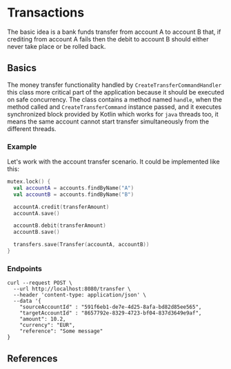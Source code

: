# Transactions

The basic idea is a bank funds transfer from account A to account B that, if crediting from account A fails then the debit to account B should either never take place or be rolled back.

## Basics

The money transfer functionality handled by `CreateTransferCommandHandler` this class more critical part of the application because it should be executed on safe concurrency. The class contains a method named `handle`, when the method called and `CreateTransferCommand` instance passed, and it executes synchronized block provided by Kotlin which works for `java` threads too, it means the same account cannot start transfer simultaneously from the different threads.

### Example

Let's work with the account transfer scenario. It could be implemented like this:

```kotlin
mutex.lock() {
  val accountA = accounts.findByName("A")
  val accountB = accounts.findByName("B")

  accountA.credit(transferAmount)
  accountA.save()

  accountB.debit(transferAmount)
  accountB.save()

  transfers.save(Transfer(accountA, accountB))
}
```
### Endpoints
```shell script
curl --request POST \
  --url http://localhost:8080/transfer \
  --header 'content-type: application/json' \
  --data '{
	"sourceAccountId" : "591f6eb1-de7e-4d25-8afa-bd82d85ee565",
	"targetAccountId" : "8657792e-8329-4723-bf04-837d3649e9af",
	"amount": 10.2,
	"currency": "EUR",
	"reference": "Some message"
}
```

## References

